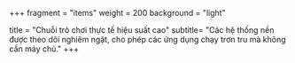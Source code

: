 +++
fragment = "items"
weight = 200
background = "light"

title = "Chuỗi trò chơi thực tế hiệu suất cao"
subtitle= "Các hệ thống nền được theo dõi nghiêm ngặt, cho phép các ứng dụng chạy trơn tru mà không cần máy chủ."
+++


